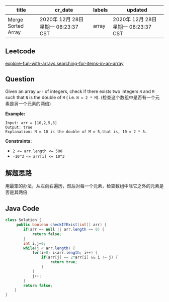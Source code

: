 

| title              | cr_date                                  | labels | updated                                  |
| ------------------ | ---------------------------------------- | ------ | ---------------------------------------- |
| Merge Sorted Array | 2020年 12月 28日     星期一 08:23:37 CST | array  | 2020年 12月 28日     星期一 08:23:37 CST |



## Leetcode

[explore-fun-with-arrays searching-for-items-in-an-array](https://leetcode.com/explore/learn/card/fun-with-arrays/527/searching-for-items-in-an-array/3250/) 

## Question

Given an array `arr` of integers, check if there exists two integers `N` and `M` such that `N` is the double of `M` ( i.e. `N = 2 * M`). (检查这个数组中是否有一个元素是另一个元素的两倍)



**Example:**

```
Input: arr = [10,2,5,3]
Output: true
Explanation: N = 10 is the double of M = 5,that is, 10 = 2 * 5.
```

 

**Constraints:**

- `2 <= arr.length <= 500`
- `-10^3 <= arr[i] <= 10^3`



## 解题思路

用最笨的办法，从左向右遍历，然后对每一个元素，检查数组中除它之外的元素是否是其两倍



## Java Code

```java
class Solution {
     public boolean checkIfExist(int[] arr) {
        if(arr == null || arr.length == 0) {
            return false;
        }
        int i,j=0;
        while(j < arr.length) {
            for(i=0; i<arr.length; i++) {
                if(arr[j] == 2*arr[i] && i != j) {
                    return true;
                }
            }
            j++;
        }
        return false;      
    }
}
```

